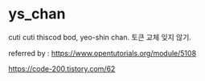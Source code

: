 # ys_chan
cuti cuti thiscod bod, yeo-shin chan.
토큰 교체 잊지 않기.

referred by :
https://www.opentutorials.org/module/5108

https://code-200.tistory.com/62
